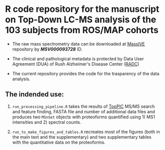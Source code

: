 
# R code repository for the manuscript on Top-Down LC-MS analysis of the 103 subjects from ROS/MAP cohorts


* The raw mass spectrometry data can be downloaded at [MassIVE](https://massive.ucsd.edu/ProteoSAFe/static/massive.jsp) repository by ***MSV000093728*** ID.

* The clinical and pathological metadata is protected by Data User Agreement (DUA) of Rush Alzheimer's Disease Center ([RADC](https://www.radc.rush.edu/))

* The current repository provides the code for the trasparency of the data analysis.


## The indended use:

1. `run_processing_pipeline.R` takes the results of [TopPIC](https://www.toppic.org/software/toppic/index.html) MS/MS search and feature finding, FASTA file and number of additional data files and produces two `MSnSet` objects with proteoforms quantified using 1) MS1 intensities and 2) spectral counts.

2. `run_to_make_figures_and_tables.R` recreates most of the figures (both in the main text and the supplementary) and two supplementary tables with the quantitative data on the proteoforms.


